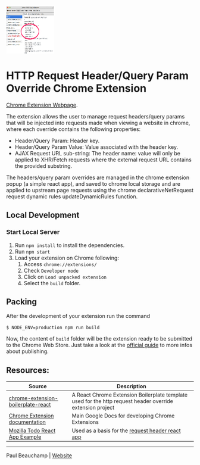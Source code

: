 <img src="src/assets/img/main-icon-128.png" width="128"/>

# HTTP Request Header/Query Param Override Chrome Extension

[Chrome Extension Webpage](https://chrome.google.com/webstore/detail/request-header-override-m/cfgjehpalgepkcfekgjgmklehchiidgi?hl=en).

The extension allows the user to manage request headers/query params that will be injected into requests made when viewing a website in chrome, where each override contains the following properties:

* Header/Query Param: Header key.
* Header/Query Param Value: Value associated with the header key.
* AJAX Request URL sub-string: The header name: value will only be applied to XHR/Fetch requests where the external request URL contains the provided substring.

The headers/query param overrides are managed in the chrome extension popup (a simple react app), and saved to chrome local storage and are applied to upstream page requests using the chrome declarativeNetRequest request dynamic rules updateDynamicRules function.

## Local Development

### Start Local Server

1. Run `npm install` to install the dependencies.
1. Run `npm start`
1. Load your extension on Chrome following:
   1. Access `chrome://extensions/`
   1. Check `Developer mode`
   1. Click on `Load unpacked extension`
   1. Select the `build` folder.

## Packing

After the development of your extension run the command

```
$ NODE_ENV=production npm run build
```

Now, the content of `build` folder will be the extension ready to be submitted to the Chrome Web Store. Just take a look at the [official guide](https://developer.chrome.com/webstore/publish) to more infos about publishing.

## Resources:

|  Source  |      Description      |
|----------|-----------------------|
| [chrome-extension-boilerplate-react](https://github.com/lxieyang/chrome-extension-boilerplate-react) | A React Chrome Extension Boilerplate template used for the http request header override extension project |
| [Chrome Extension documentation](https://developer.chrome.com/extensions/getstarted) | Main Google Docs for developing Chrome Extensions |
| [Mozilla Todo React App Example](https://developer.mozilla.org/en-US/docs/Learn/Tools_and_testing/Client-side_JavaScript_frameworks/React_todo_list_beginning) | Used as a basis for the [request header react app](src/pages/Popup/components/RequestHeadersApp.jsx) |

---

Paul Beauchamp | [Website](https://github.com/paulb896)
